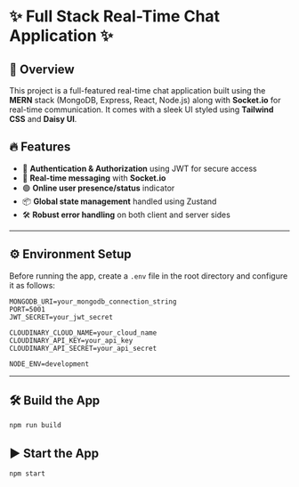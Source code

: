 # ✨ Full Stack Real-Time Chat Application ✨

## 🚀 Overview

This project is a full-featured real-time chat application built using the **MERN** stack (MongoDB, Express, React, Node.js) along with **Socket.io** for real-time communication. It comes with a sleek UI styled using **Tailwind CSS** and **Daisy UI**.

## 🔥 Features

* 🔐 **Authentication & Authorization** using JWT for secure access
* 💬 **Real-time messaging** with **Socket.io**
* 🟢 **Online user presence/status** indicator
* 📦 **Global state management** handled using Zustand
* 🛠️ **Robust error handling** on both client and server sides

---

## ⚙️ Environment Setup

Before running the app, create a `.env` file in the root directory and configure it as follows:

```env
MONGODB_URI=your_mongodb_connection_string
PORT=5001
JWT_SECRET=your_jwt_secret

CLOUDINARY_CLOUD_NAME=your_cloud_name
CLOUDINARY_API_KEY=your_api_key
CLOUDINARY_API_SECRET=your_api_secret

NODE_ENV=development
```

---

## 🛠️ Build the App

```bash
npm run build
```

## ▶️ Start the App

```bash
npm start
```
